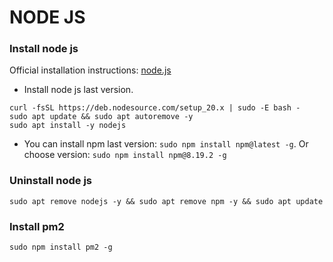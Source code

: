 # NODE JS

### Install node js

Official installation
instructions: [node.js](https://github.com/nodesource/distributions/blob/master/README.md#installation-instructions)

* Install node js last version.

```shell
curl -fsSL https://deb.nodesource.com/setup_20.x | sudo -E bash -
sudo apt update && sudo apt autoremove -y
sudo apt install -y nodejs
```

* You can install npm last version: `sudo npm install npm@latest -g`. Or choose
  version: `sudo npm install npm@8.19.2 -g`

### Uninstall node js

```shell
sudo apt remove nodejs -y && sudo apt remove npm -y && sudo apt update
```

### Install pm2

```shell
sudo npm install pm2 -g
```
